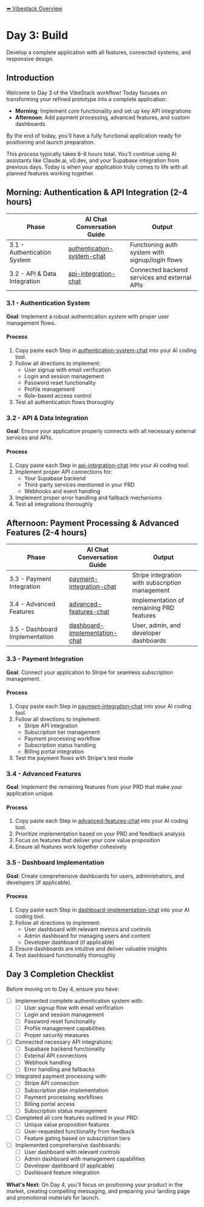 [⬅️ Vibestack Overview](../README.md)

# Day 3: Build

Develop a complete application with all features, connected systems, and responsive design.

## Introduction
Welcome to Day 3 of the VibeStack workflow! Today focuses on transforming your refined prototype into a complete application:
- **Morning**: Implement core functionality and set up key API integrations
- **Afternoon**: Add payment processing, advanced features, and custom dashboards

By the end of today, you'll have a fully functional application ready for positioning and launch preparation.

This process typically takes 6-8 hours total. You'll continue using AI assistants like Claude.ai, v0.dev, and your Supabase integration from previous days. Today is when your application truly comes to life with all planned features working together.

## Morning: Authentication & API Integration (2-4 hours)

| Phase | AI Chat Conversation Guide | Output |
|-------|-----------------|-----------------|
| 3.1 - Authentication System | [authentication-system-chat](3.1-authentication-system-chat.md) | Functioning auth system with signup/login flows |
| 3.2 - API & Data Integration | [api-integration-chat](3.2-api-integration-chat.md) | Connected backend services and external APIs |

### 3.1 - Authentication System

**Goal**: Implement a robust authentication system with proper user management flows.

#### Process
1. Copy paste each Step in [authentication-system-chat](3.1-authentication-system-chat.md) into your AI coding tool.
2. Follow all directions to implement:
   - User signup with email verification
   - Login and session management
   - Password reset functionality
   - Profile management
   - Role-based access control
3. Test all authentication flows thoroughly

### 3.2 - API & Data Integration

**Goal**: Ensure your application properly connects with all necessary external services and APIs.

#### Process
1. Copy paste each Step in [api-integration-chat](3.2-api-integration-chat.md) into your AI coding tool.
2. Implement proper API connections for:
   - Your Supabase backend
   - Third-party services mentioned in your PRD
   - Webhooks and event handling
3. Implement proper error handling and fallback mechanisms
4. Test all integrations thoroughly

## Afternoon: Payment Processing & Advanced Features (2-4 hours)

| Phase | AI Chat Conversation Guide | Output |
|-------|-----------------|-----------------|
| 3.3 - Payment Integration | [payment-integration-chat](3.3-payment-integration-chat.md) | Stripe integration with subscription management |
| 3.4 - Advanced Features | [advanced-features-chat](3.4-advanced-features-chat.md) | Implementation of remaining PRD features |
| 3.5 - Dashboard Implementation | [dashboard-implementation-chat](3.5-dashboard-implementation-chat.md) | User, admin, and developer dashboards |

### 3.3 - Payment Integration

**Goal**: Connect your application to Stripe for seamless subscription management.

#### Process
1. Copy paste each Step in [payment-integration-chat](3.3-payment-integration-chat.md) into your AI coding tool.
2. Follow all directions to implement:
   - Stripe API integration
   - Subscription tier management
   - Payment processing workflow
   - Subscription status handling
   - Billing portal integration
3. Test the payment flows with Stripe's test mode

### 3.4 - Advanced Features

**Goal**: Implement the remaining features from your PRD that make your application unique.

#### Process
1. Copy paste each Step in [advanced-features-chat](3.4-advanced-features-chat.md) into your AI coding tool.
2. Prioritize implementation based on your PRD and feedback analysis
3. Focus on features that deliver your core value proposition
4. Ensure all features work together cohesively

### 3.5 - Dashboard Implementation

**Goal**: Create comprehensive dashboards for users, administrators, and developers (if applicable).

#### Process
1. Copy paste each Step in [dashboard-implementation-chat](3.5-dashboard-implementation-chat.md) into your AI coding tool.
2. Follow all directions to implement:
   - User dashboard with relevant metrics and controls
   - Admin dashboard for managing users and content
   - Developer dashboard (if applicable)
3. Ensure dashboards are intuitive and deliver valuable insights
4. Test dashboard functionality thoroughly

## Day 3 Completion Checklist

Before moving on to Day 4, ensure you have:

- [ ] Implemented complete authentication system with:
  - [ ] User signup flow with email verification
  - [ ] Login and session management
  - [ ] Password reset functionality
  - [ ] Profile management capabilities
  - [ ] Proper security measures

- [ ] Connected necessary API integrations:
  - [ ] Supabase backend functionality
  - [ ] External API connections
  - [ ] Webhook handling
  - [ ] Error handling and fallbacks

- [ ] Integrated payment processing with:
  - [ ] Stripe API connection
  - [ ] Subscription plan implementation
  - [ ] Payment processing workflows
  - [ ] Billing portal access
  - [ ] Subscription status management

- [ ] Completed all core features outlined in your PRD:
  - [ ] Unique value proposition features
  - [ ] User-requested functionality from feedback
  - [ ] Feature gating based on subscription tiers

- [ ] Implemented comprehensive dashboards:
  - [ ] User dashboard with relevant controls
  - [ ] Admin dashboard with management capabilities
  - [ ] Developer dashboard (if applicable)
  - [ ] Dashboard feature integration

**What's Next**: On Day 4, you'll focus on positioning your product in the market, creating compelling messaging, and preparing your landing page and promotional materials for launch.